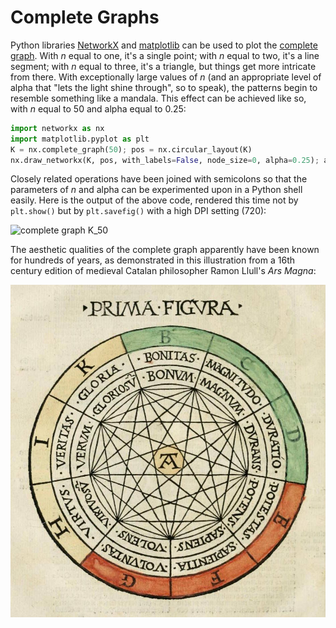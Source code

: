 # Complete Graphs

Python libraries [NetworkX](https://networkx.github.io) and
[matplotlib](https://matplotlib.org) can be used to plot the [complete
graph](https://en.wikipedia.org/wiki/Complete_graph). With $n$ equal to one,
it's a single point; with $n$ equal to two, it's a line segment; with $n$
equal to three, it's a triangle, but things get more intricate from there.
With exceptionally large values of $n$ (and an appropriate level of alpha that
"lets the light shine through", so to speak), the patterns begin to resemble
something like a mandala. This effect can be achieved like so, with $n$ equal
to 50 and alpha equal to 0.25:

```python
import networkx as nx
import matplotlib.pyplot as plt
K = nx.complete_graph(50); pos = nx.circular_layout(K)
nx.draw_networkx(K, pos, with_labels=False, node_size=0, alpha=0.25); ax = plt.gca(); ax.set_axis_off(); plt.show()
```

Closely related operations have been joined with semicolons so that the
parameters of $n$ and alpha can be experimented upon in a Python shell easily.
Here is the output of the above code, rendered this time not by `plt.show()`
but by `plt.savefig()` with a high DPI setting (720):

![complete graph K_50](complete-graph.png)

The aesthetic qualities of the complete graph apparently have been known for
hundreds of years, as demonstrated in this illustration from a 16th century
edition of medieval Catalan philosopher Ramon Llull's *Ars Magna*:

![Prima Figvra](prima-figvra.jpg)

